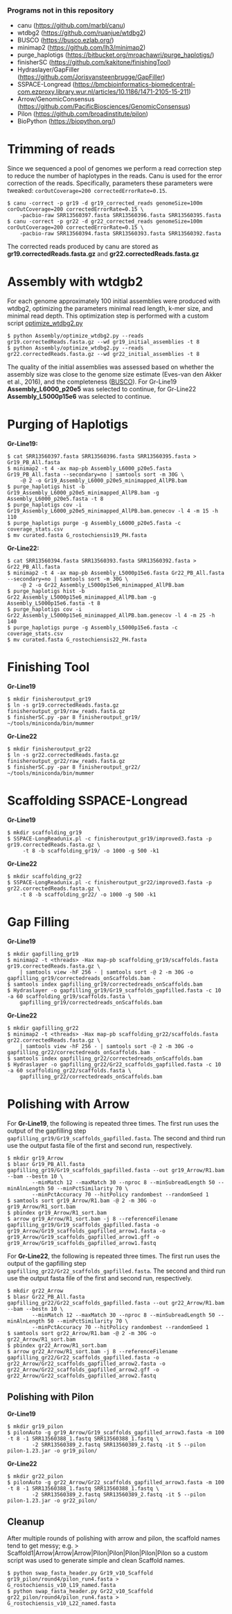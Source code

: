 ### Programs not in this repository

- canu (https://github.com/marbl/canu)
- wtdbg2 (https://github.com/ruanjue/wtdbg2)
- BUSCO (https://busco.ezlab.org/)
- minimap2 (https://github.com/lh3/minimap2)
- purge_haplotigs (https://bitbucket.org/mroachawri/purge_haplotigs/)
- finisherSC (https://github.com/kakitone/finishingTool)
- Hydraslayer/GapFiller (https://github.com/Jorisvansteenbrugge/GapFiller)
- SSPACE-Longread (https://bmcbioinformatics-biomedcentral-com.ezproxy.library.wur.nl/articles/10.1186/1471-2105-15-211)
- Arrow/GenomicConsensus (https://github.com/PacificBiosciences/GenomicConsensus)
- Pilon (https://github.com/broadinstitute/pilon)
- BioPython (https://biopython.org/)

# Trimming of reads

Since we sequenced a pool of genomes we perform a read correction step to reduce the number of haplotypes in the reads. Canu is used for the error correction of the reads. Specifically, parameters these parameters were tweaked: `corOutCoverage=200 correctedErrorRate=0.15`.

```
$ canu -correct -p gr19 -d gr19_corrected_reads genomeSize=100m corOutCoverage=200 correctedErrorRate=0.15 \
    -pacbio-raw SRR13560397.fasta SRR13560396.fasta SRR13560395.fasta
$ canu -correct -p gr22 -d gr22_corrected_reads genomeSize=100m corOutCoverage=200 correctedErrorRate=0.15 \
    -pacbio-raw SRR13560394.fasta SRR13560393.fasta SRR13560392.fasta
```
The corrected reads produced by canu are stored as **gr19.correctedReads.fasta.gz** and **gr22.correctedReads.fasta.gz**



# Assembly with wtdgb2

For each genome approximately 100 initial assemblies were produced with wtdbg2, optimizing the parameters minimal read length, k-mer size, and minimal read depth. This optimization step is performed with a custom script [optimize_wtdbg2.py](https://github.com/Jorisvansteenbrugge/GROS_genomes/blob/main/Assembly/optimize_wtdbg2.py)

```
$ python Assembly/optimize_wtdbg2.py --reads gr19.correctedReads.fasta.gz --wd gr19_initial_assemblies -t 8
$ python Assembly/optimize_wtdbg2.py --reads gr22.correctedReads.fasta.gz --wd gr22_initial_assemblies -t 8
```

The quality of the initial assemblies was assessed based on whether the assembly size was close to the genome size estimate (Eves-van den Akker et al., 2016), and the completeness ([BUSCO](https://github.com/Jorisvansteenbrugge/GROS_genomes/blob/main/BUSCO.md)). For Gr-Line19 **Assembly_L6000_p20e5** was selected to continue, for Gr-Line22 **Assembly_L5000p15e6** was selected to continue.

# Purging of Haplotigs

**Gr-Line19:**
```
$ cat SRR13560397.fasta SRR13560396.fasta SRR13560395.fasta > Gr19_PB_All.fasta
$ minimap2 -t 4 -ax map-pb Assembly_L6000_p20e5.fasta Gr19_PB_All.fasta --secondary=no | samtools sort -m 30G \
    -@ 2 -o Gr19_Assembly_L6000_p20e5_minimapped_AllPB.bam
$ purge_haplotigs hist -b Gr19_Assembly_L6000_p20e5_minimapped_AllPB.bam -g Assembly_L6000_p20e5.fasta -t 8
$ purge_haplotigs cov -i Gr19_Assembly_L6000_p20e5_minimapped_AllPB.bam.genecov -l 4 -m 15 -h 110
$ purge_haplotigs purge -g Assembly_L6000_p20e5.fasta -c coverage_stats.csv
$ mv curated.fasta G_rostochiensis19_PH.fasta
```

**Gr-Line22:**
```
$ cat SRR13560394.fasta SRR13560393.fasta SRR13560392.fasta > Gr22_PB_All.fasta
$ minimap2 -t 4 -ax map-pb Assembly_L5000p15e6.fasta Gr22_PB_All.fasta --secondary=no | samtools sort -m 30G \
    -@ 2 -o Gr22_Assembly_L5000p15e6_minimapped_AllPB.bam
$ purge_haplotigs hist -b Gr22_Assembly_L5000p15e6_minimapped_AllPB.bam -g Assembly_L5000p15e6.fasta -t 8
$ purge_haplotigs cov -i Gr22_Assembly_L5000p15e6_minimapped_AllPB.bam.genecov -l 4 -m 25 -h 140
$ purge_haplotigs purge -g Assembly_L5000p15e6.fasta -c coverage_stats.csv
$ mv curated.fasta G_rostochiensis22_PH.fasta
```

# Finishing Tool

**Gr-Line19**
```
$ mkdir finisheroutput_gr19
$ ln -s gr19.correctedReads.fasta.gz finisheroutput_gr19/raw_reads.fasta.gz
$ finisherSC.py -par 8 finisheroutput_gr19/ ~/tools/miniconda/bin/mummer
```

**Gr-Line22**
```
$ mkdir finisheroutput_gr22
$ ln -s gr22.correctedReads.fasta.gz finisheroutput_gr22/raw_reads.fasta.gz
$ finisherSC.py -par 8 finisheroutput_gr22/ ~/tools/miniconda/bin/mummer
```


# Scaffolding SSPACE-Longread

**Gr-Line19**
```
$ mkdir scaffolding_gr19
$ SSPACE-LongReadunix.pl -c finisheroutput_gr19/improved3.fasta -p gr19.correctedReads.fasta.gz \
     -t 8 -b scaffolding_gr19/ -o 1000 -g 500 -k1
```

**Gr-Line22**
```
$ mkdir scaffolding_gr22
$ SSPACE-LongReadunix.pl -c finisheroutput_gr22/improved3.fasta -p gr22.correctedReads.fasta.gz \
    -t 8 -b scaffolding_gr22/ -o 1000 -g 500 -k1
```

# Gap Filling

**Gr-Line19**
```
$ mkdir gapfilling_gr19
$ minimap2 -t <threads> -Hax map-pb scaffolding_gr19/scaffolds.fasta  gr19.correctedReads.fasta.gz \
    | samtools view -hF 256 - | samtools sort -@ 2 -m 30G -o gapfilling_gr19/correctedreads_onScaffolds.bam - 
$ samtools index gapfilling_gr19/correctedreads_onScaffolds.bam
$ Hydraslayer -o gapfilling_gr19/Gr19_scaffolds_gapfilled.fasta -c 10 -a 60 scaffolding_gr19/scaffolds.fasta \
    gapfilling_gr19/correctedreads_onScaffolds.bam
```

**Gr-Line22**
```
$ mkdir gapfilling_gr22
$ minimap2 -t <threads> -Hax map-pb scaffolding_gr22/scaffolds.fasta  gr22.correctedReads.fasta.gz \
    | samtools view -hF 256 - | samtools sort -@ 2 -m 30G -o gapfilling_gr22/correctedreads_onScaffolds.bam - 
$ samtools index gapfilling_gr22/correctedreads_onScaffolds.bam
$ Hydraslayer -o gapfilling_gr22/Gr22_scaffolds_gapfilled.fasta -c 10 -a 60 scaffolding_gr22/scaffolds.fasta \
    gapfilling_gr22/correctedreads_onScaffolds.bam
```

# Polishing with Arrow

For **Gr-Line19**, the following is repeated three times. The first run uses the output of the gapfilling step `gapfilling_gr19/Gr19_scaffolds_gapfilled.fasta`. The second and third run use the output fasta file of the first and second run, respectively.
```
$ mkdir gr19_Arrow
$ blasr Gr19_PB_All.fasta gapfilling_gr19/Gr19_scaffolds_gapfilled.fasta --out gr19_Arrow/R1.bam --bam --bestn 10 \
        --minMatch 12 --maxMatch 30 --nproc 8 --minSubreadLength 50 --minAlnLength 50 --minPctSimilarity 70 \
        --minPctAccuracy 70 --hitPolicy randombest --randomSeed 1
$ samtools sort gr19_Arrow/R1.bam -@ 2 -m 30G -o gr19_Arrow/R1_sort.bam
$ pbindex gr19_Arrow/R1_sort.bam
$ arrow gr19_Arrow/R1_sort.bam -j 8 --referenceFilename gapfilling_gr19/Gr19_scaffolds_gapfilled.fasta -o gr19_Arrow/Gr19_scaffolds_gapfilled_arrow1.fasta -o gr19_Arrow/Gr19_scaffolds_gapfilled_arrow1.gff -o gr19_Arrow/Gr19_scaffolds_gapfilled_arrow1.fastq
```

For **Gr-Line22**, the following is repeated three times. The first run uses the output of the gapfilling step `gapfilling_gr22/Gr22_scaffolds_gapfilled.fasta`. The second and third run use the output fasta file of the first and second run, respectively.
```
$ mkdir gr22_Arrow
$ blasr Gr22_PB_All.fasta gapfilling_gr22/Gr22_scaffolds_gapfilled.fasta --out gr22_Arrow/R1.bam --bam --bestn 10 \
        --minMatch 12 --maxMatch 30 --nproc 8 --minSubreadLength 50 --minAlnLength 50 --minPctSimilarity 70 \
        --minPctAccuracy 70 --hitPolicy randombest --randomSeed 1
$ samtools sort gr22_Arrow/R1.bam -@ 2 -m 30G -o gr22_Arrow/R1_sort.bam
$ pbindex gr22_Arrow/R1_sort.bam
$ arrow gr22_Arrow/R1_sort.bam -j 8 --referenceFilename gapfilling_gr22/Gr22_scaffolds_gapfilled.fasta -o gr22_Arrow/Gr22_scaffolds_gapfilled_arrow2.fasta -o gr22_Arrow/Gr22_scaffolds_gapfilled_arrow2.gff -o gr22_Arrow/Gr22_scaffolds_gapfilled_arrow2.fastq
```


## Polishing with Pilon

**Gr-Line19**
```
$ mkdir gr19_pilon
$ pilonAuto -g gr19_Arrow/Gr19_scaffolds_gapfilled_arrow3.fasta -m 100 -t 8 -1 SRR13560388_1.fastq SRR13560388_1.fastq \
        -2 SRR13560389_2.fastq SRR13560389_2.fastq -it 5 --pilon pilon-1.23.jar -o gr19_pilon/
```

**Gr-Line22**
```
$ mkdir gr22_pilon
$ pilonAuto -g gr22_Arrow/Gr22_scaffolds_gapfilled_arrow3.fasta -m 100 -t 8 -1 SRR13560388_1.fastq SRR13560388_1.fastq \
        -2 SRR13560389_2.fastq SRR13560389_2.fastq -it 5 --pilon pilon-1.23.jar -o gr22_pilon/
```

## Cleanup
After multiple rounds of polishing with arrow and pilon, the scaffold names tend to get messy; e.g. > Scaffold1|Arrow|Arrow|Arrow|Pilon|Pilon|Pilon|Pilon|Pilon so a custom script was used to generate simple and clean Scaffold names.

```
$ python swap_fasta_header.py Gr19_v10_Scaffold gr19_pilon/round4/pilon_run4.fasta > G_rostochiensis_v10_L19_named.fasta
$ python swap_fasta_header.py Gr22_v10_Scaffold gr22_pilon/round4/pilon_run4.fasta > G_rostochiensis_v10_L22_named.fasta
```
